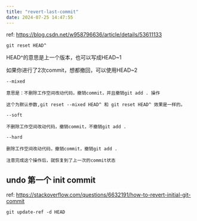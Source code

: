 ```yaml
---
title: "revert-last-commit"
date: 2024-07-25 14:47:55
---
```

ref: https://blog.csdn.net/w958796636/article/details/53611133

```
git reset HEAD^
```

HEAD^的意思是上一个版本，也可以写成HEAD~1

如果你进行了2次commit，想都撤回，可以使用HEAD~2

```
--mixed 

意思是：不删除工作空间改动代码，撤销commit，并且撤销git add . 操作

这个为默认参数,git reset --mixed HEAD^ 和 git reset HEAD^ 效果是一样的。

--soft  

不删除工作空间改动代码，撤销commit，不撤销git add . 

--hard

删除工作空间改动代码，撤销commit，撤销git add . 

注意完成这个操作后，就恢复到了上一次的commit状态
```

## undo 第一个 init commit

ref: https://stackoverflow.com/questions/6632191/how-to-revert-initial-git-commit

```
git update-ref -d HEAD
```


